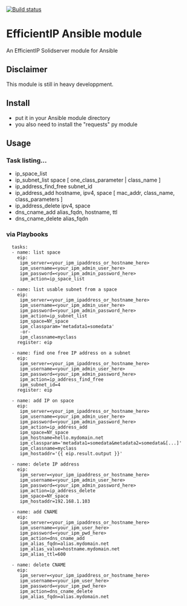 [![Build status](https://travis-ci.org/acoston/Ansible-EfficientIP.svg)](https://travis-ci.org/acoston/Ansible-EfficientIP)

# EfficientIP Ansible module
An EfficientIP Solidserver module for Ansible

## Disclaimer

This module is still in heavy developpment.

## Install

- put it in your Ansible module directory 
- you also need to install the "requests" py module

## Usage
### Task listing...
- ip_space_list
- ip_subnet_list space [ one_class_parameter | class_name ]  
- ip_address_find_free subnet_id
- ip_address_add hostname, ipv4, space [ mac_addr, class_name, class_parameters ]
- ip_address_delete ipv4, space
- dns_cname_add alias_fqdn, hostname, ttl
- dns_cname_delete alias_fqdn


### via Playbooks 
```
  tasks:
  - name: list space
    eip:
     ipm_server=<your_ipm_ipaddress_or_hostname_here>
     ipm_username=<your_ipm_admin_user_here>
     ipm_password=<your_ipm_admin_password_here>
     ipm_action=ip_space_list

  - name: list usable subnet from a space
    eip:
     ipm_server=<your_ipm_ipaddress_or_hostname_here>
     ipm_username=<your_ipm_admin_user_here>
     ipm_password=<your_ipm_admin_password_here>
     ipm_action=ip_subnet_list
     ipm_space=NY_space
     ipm_classparam='metadata1=somedata'
     -or- 
     ipm_classname=myclass
    register: eip

  - name: find one free IP address on a subnet
    eip:
     ipm_server=<your_ipm_ipaddress_or_hostname_here>
     ipm_username=<your_ipm_admin_user_here>
     ipm_password=<your_ipm_admin_password_here>
     ipm_action=ip_address_find_free
     ipm_subnet_id=4
    register: eip

  - name: add IP on space
    eip:
     ipm_server=<your_ipm_ipaddress_or_hostname_here>
     ipm_username=<your_ipm_admin_user_here>
     ipm_password=<your_ipm_admin_password_here>
     ipm_action=ip_address_add
     ipm_space=NY_space
     ipm_hostname=hello.mydomain.net
     ipm_classparam='metadata1=somedata&metadata2=somedata&[...]'
     ipm_classname=myclass
     ipm_hostaddr='{{ eip.result.output }}'

  - name: delete IP address
    eip:
     ipm_server=<your_ipm_ipaddress_or_hostname_here>
     ipm_username=<your_ipm_admin_user_here>
     ipm_password=<your_ipm_admin_password_here>
     ipm_action=ip_address_delete
     ipm_space=NY_space
     ipm_hostaddr=192.168.1.103

  - name: add CNAME
    eip:
     ipm_server=<your_ipm_ipaddress_or_hostname_here>
     ipm_username=<your_ipm_user_here>
     ipm_password=<your_ipm_pwd_here>
     ipm_action=dns_cname_add
     ipm_alias_fqdn=alias.mydomain.net
     ipm_alias_value=hostname.mydomain.net
     ipm_alias_ttl=600

  - name: delete CNAME
    eip:
     ipm_server=<your_ipm_ipaddress_or_hostname_here>
     ipm_username=<your_ipm_user_here>
     ipm_password=<your_ipm_pwd_here>
     ipm_action=dns_cname_delete
     ipm_alias_fqdn=alias.mydomain.net
```
